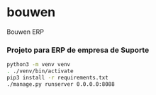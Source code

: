 # bouwen
Bouwen ERP

### Projeto para ERP de empresa de Suporte

```sh
python3 -m venv venv
. ./venv/bin/activate
pip3 install -r requirements.txt
./manage.py runserver 0.0.0.0:8088 
```